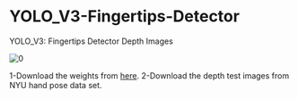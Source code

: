 # YOLO_V3-Fingertips-Detector
YOLO_V3: Fingertips Detector Depth Images



![0](https://user-images.githubusercontent.com/50027513/130701662-74f82fce-3e69-48ed-a678-14cf546622c7.png)


1-Download the weights from [here](https://drive.google.com/file/d/1wLWsx6u3UgmOgQWfas9qrFTdyfdR3pRe/view?usp=sharing).
2-Download the depth test images from NYU hand pose data set.
